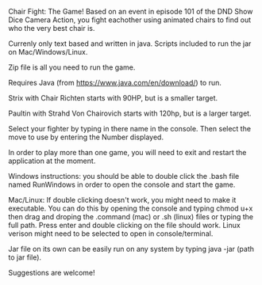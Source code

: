 Chair Fight: The Game! 
Based on an event in episode 101 of the DND Show Dice Camera Action, you fight eachother using animated chairs to find out who the very best chair is. 

Currenly only text based and written in java. Scripts included to run the jar on Mac/Windows/Linux. 

Zip file is all you need to run the game.

Requires Java (from https://www.java.com/en/download/) to run.

Strix with Chair Richten starts with 90HP, but is a smaller target.

Paultin with Strahd Von Chairovich starts with 120hp, but is a larger target.

Select your fighter by typing in there name in the console. Then select the move to use by entering the Number displayed.

In order to play more than one game, you will need to exit and restart the application at the moment. 

Windows instructions: you should be able to double click the .bash file named RunWindows in order to open the console and start the game. 

Mac/Linux: If double clicking doesn't work, you might need to make it executable. You can do this by opening the console and typing chmod u+x then drag and droping the .command (mac) or .sh (linux) files or typing the full path. Press enter and double clicking on the file should work. Linux verison might need to be selected to open in console/terminal. 

Jar file on its own can be easily run on any system by typing java -jar (path to jar file).

Suggestions are welcome!
